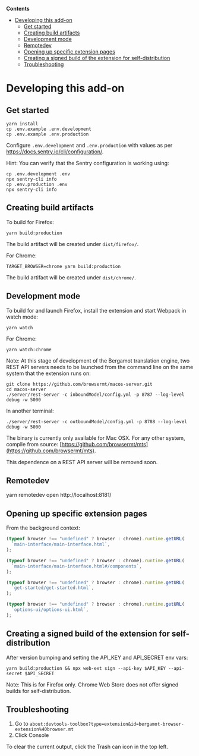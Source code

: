 <!-- START doctoc generated TOC please keep comment here to allow auto update -->
<!-- DON'T EDIT THIS SECTION, INSTEAD RE-RUN doctoc TO UPDATE -->

**Contents**

- [Developing this add-on](#developing-this-add-on)
  - [Get started](#get-started)
  - [Creating build artifacts](#creating-build-artifacts)
  - [Development mode](#development-mode)
  - [Remotedev](#remotedev)
  - [Opening up specific extension pages](#opening-up-specific-extension-pages)
  - [Creating a signed build of the extension for self-distribution](#creating-a-signed-build-of-the-extension-for-self-distribution)
  - [Troubleshooting](#troubleshooting)

<!-- END doctoc generated TOC please keep comment here to allow auto update -->

# Developing this add-on

## Get started

```
yarn install
cp .env.example .env.development
cp .env.example .env.production
```

Configure `.env.development` and `.env.production` with values as per https://docs.sentry.io/cli/configuration/.

Hint: You can verify that the Sentry configuration is working using:

```
cp .env.development .env
npx sentry-cli info
cp .env.production .env
npx sentry-cli info
```

## Creating build artifacts

To build for Firefox:

```
yarn build:production
```

The build artifact will be created under `dist/firefox/`.

For Chrome:

```
TARGET_BROWSER=chrome yarn build:production
```

The build artifact will be created under `dist/chrome/`.

## Development mode

To build for and launch Firefox, install the extension and start Webpack in watch mode:

```
yarn watch
```

For Chrome:

```
yarn watch:chrome
```

Note: At this stage of development of the Bergamot translation engine, two REST API servers needs to be launched from the command line on the same system that the extension runs on:

```
git clone https://github.com/browsermt/macos-server.git
cd macos-server
./server/rest-server -c inboundModel/config.yml -p 8787 --log-level debug -w 5000
```

In another terminal:

```
./server/rest-server -c outboundModel/config.yml -p 8788 --log-level debug -w 5000
```

The binary is currently only available for Mac OSX. For any other system, compile from source: [https://github.com/browsermt/mts](https://github.com/browsermt/mts).

This dependence on a REST API server will be removed soon.

## Remotedev

yarn remotedev
open http://localhost:8181/

## Opening up specific extension pages

From the background context:

```javascript
(typeof browser !== "undefined" ? browser : chrome).runtime.getURL(
  `main-interface/main-interface.html`,
);
```

```javascript
(typeof browser !== "undefined" ? browser : chrome).runtime.getURL(
  `main-interface/main-interface.html#/components`,
);
```

```javascript
(typeof browser !== "undefined" ? browser : chrome).runtime.getURL(
  `get-started/get-started.html`,
);
```

```javascript
(typeof browser !== "undefined" ? browser : chrome).runtime.getURL(
  `options-ui/options-ui.html`,
);
```

## Creating a signed build of the extension for self-distribution

After version bumping and setting the API_KEY and API_SECRET env vars:

```
yarn build:production && npx web-ext sign --api-key $API_KEY --api-secret $API_SECRET
```

Note: This is for Firefox only. Chrome Web Store does not offer signed builds for self-distribution.

## Troubleshooting

1. Go to `about:devtools-toolbox?type=extension&id=bergamot-browser-extension%40browser.mt`
2. Click Console

To clear the current output, click the Trash can icon in the top left.
